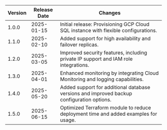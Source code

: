 

| Version   | Release Date   | Changes                                                                                   |
|-----------|----------------|-------------------------------------------------------------------------------------------|
| 1.0.0     | 2025-01-15     | Initial release: Provisioning GCP Cloud SQL instance with flexible configurations.         |
| 1.1.0     | 2025-02-10     | Added support for high availability and failover replicas.                                |
| 1.2.0     | 2025-03-05     | Improved security features, including private IP support and IAM role integrations.       |
| 1.3.0     | 2025-04-01     | Enhanced monitoring by integrating Cloud Monitoring and logging capabilities.             |
| 1.4.0     | 2025-05-20     | Added support for additional database versions and improved backup configuration options. |
| 1.5.0     | 2025-06-15     | Optimized Terraform module to reduce deployment time and added examples for usage.        |
